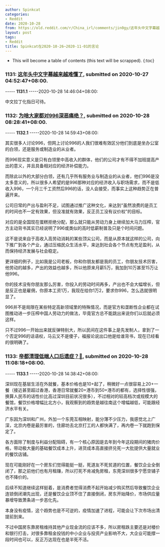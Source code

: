 ```yaml
---
author: Spinkcat
categories:
- Reddit
date: 2020-10-28
from: https://old.reddit.com/r/China_irl/comments/jin0gy/这年头中文字幕越来越难懂了/
layout: post
tags:
- Reddit
title: Spinkcat在2020-10-26~2020-11-01的言论
---
```


* This will become a table of contents (this text will be scrapped).
{:toc}

### 1131: [这年头中文字幕越来越难懂了](https://old.reddit.com/r/China_irl/comments/jin0gy/这年头中文字幕越来越难懂了/), submitted on 2020-10-27 04:52:47+08:00.

----- __1131.1__ -----2020-10-28 14:46:04+08:00:

中文拉丁化指日可待。

### 1132: [为啥大家都对996深恶痛绝？](https://old.reddit.com/r/China_irl/comments/jjdn0a/为啥大家都对996深恶痛绝/), submitted on 2020-10-28 08:28:41+08:00.

----- __1132.1__ -----2020-10-28 14:59:43+08:00:

其实很多人讨论996，但网上讨论996的人我们很难有效区分他们到底是坐办公室的白领，还是服务或制造业的从业者。

而996现实意义是只有白领里中高收入的群体，他们的公司才有不得不加班提高产出的意义，并且具备相对应的经济补偿能力。

而除此以外的大部分白领，还有几乎所有服务业与制造业的从业者，他们996是没太多意义的，所以很多人希望的是996那种对应的经济收入与职场需求，而不是低收入996，一个月三千工资然后996的话，没人会接受，而事实上这种趋势正在普遍开来。

公司日常的产出与盈利不足，试图通过推广这种文化，来达到“虽然浪费的是员工的时间也不一定有效果，但没准就有效果，反正员工没有议价权”的目标。

对应的是全国现在蛋糕拒绝分配，那么就只能从劳动力身上继续加大马力压榨，官方主动背书其实已经说明了996或类似的高时低薪制普及只是个时间问题。

这不是说来自于高收入高劳动消耗的某些顶尖公司，而是从原本就这样的公司，向下推广到各个产业，通过压缩民众生活水平，来达到社会各个节点有充足盈利，从而保持经济发展与社会稳定。

更详细的例子，比如我是公司老板，你和你朋友都是我的员工，你朋友技术厉害，他劳动的越多，产出的效益也越多，所以他原来月薪5万，我加到10万甚至15万让他996。

你的技术没有你朋友那么厉害，你投入的劳动时间再多，产出也不会大幅增长，但是反正也是雇佣，你原本工资1万，我现在给你1万2，要求你996，怎么选就很明显了。

996并不是局限在某些特定高新领域里的特殊情况，而是官方和垄断性企业都在试图推动进一步压榨中国人劳动力的做法，毕竟官方总不能跳出来说你们以后就必须这样。

只不过996一开始出来就反弹特别大，所以民间在这件事上是先发制人，拿到了一个否定996的话语权，马云又不是傻子，福报论说出口他是给谁背书，现在已经看的很明确了。

### 1133: [帝都清理低端人口后遗症？🐶](https://old.reddit.com/r/China_irl/comments/jjg6an/帝都清理低端人口后遗症/), submitted on 2020-10-28 11:08:18+08:00.

----- __1133.1__ -----2020-10-28 14:38:42+08:00:

深圳现在基层生活在外就餐，基本价格也是10+起了，稍微好一点很容易上20+一餐（接近甚至超过香港，香港日常就餐20+港币到50+港币的都有，选择性很强，换算人民币的话性价比高过深圳目前状况很多），不过相对的较高档次或规模大的餐馆，餐饮价格增幅比北方小，我观察到的趋势是越往南这个增幅越低，可能跟经济水平有关。

广东因为深圳和广州，外加一个东莞互相映射，能分薄不少压力，我感觉北上广深，北京内卷是最厉害的，住廊坊去北京打工的人都快满了，再内卷一下就跑到保定了。

各方面除了制度与利益分配阻碍，有一个核心原因是去年到今年这段期间的猪肉价格，带动极大量的基础餐饮成本上升，进货成本高直接挤兑死一大批提供大量就业的餐饮店铺。

现在可能刚好在一个房东们觉得能挺一挺，死道友不死贫道的位置，餐饮企业全倒闭了，那之前他们也有月租赚，所以打死不肯减免房租，东莞深圳很多宁愿空铺子也不降价的。

后续不知道继续这样挺着，是消费者觉得消费不起开始减少购买然后导致餐饮企业连锁倒闭潮先出现，还是餐饮企业顶不住了直接倒闭，房东开始降价，市场供应量暴增导致萧条进一步恶化先。

本身没有疫情，这个趋势也是不可逆的，疫情加速了进程，可能会让下次市场出清提前到来。

不过中国房东靠房租维持其他产业现金流的应该不多，所以房租跌主要还是对楼价和银行打击，对很多靠租金投钱的中小企业与投资产业影响不大，大企业可能撑一段时间也可以，反正万达现在也是半死不活。

